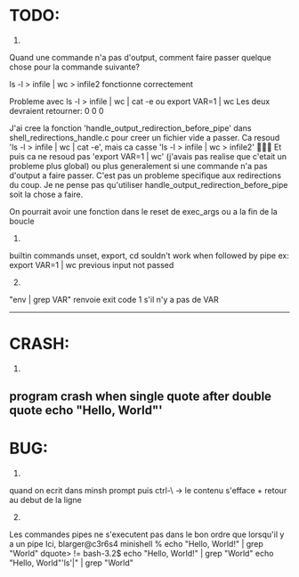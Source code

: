 # TODO:



1)  
Quand une commande n'a pas d'output, comment faire passer quelque chose pour la commande suivante?

ls -l > infile | wc > infile2 fonctionne correctement

Probleme avec
	ls -l > infile | wc | cat -e
ou
	export VAR=1 | wc
Les deux devraient retourner:
       0       0       0

J'ai cree la fonction 'handle_output_redirection_before_pipe' dans shell_redirections_handle.c pour creer un fichier vide a passer.
Ca resoud 'ls -l > infile | wc | cat -e', mais ca casse 'ls -l > infile | wc > infile2' 😬🤷‍♂️
Et puis ca ne resoud pas 'export VAR=1 | wc' (j'avais pas realise que c'etait un probleme plus global) ou plus generalement si une commande n'a pas d'output a faire passer. C'est pas un probleme specifique aux redirections du coup.
Je ne pense pas qu'utiliser handle_output_redirection_before_pipe soit la chose a faire.

On pourrait avoir une fonction dans le reset de exec_args ou a la fin de la boucle

1)  
builtin commands unset, export, cd souldn't work when followed by pipe
ex: export VAR=1 | wc
previous input not passed


2)  
"env | grep VAR" renvoie exit code 1 s'il n'y a pas de VAR

--------

# CRASH:

1) 
program crash when single quote after double quote
echo "Hello, World"'
--------

# BUG:

1) 
quand on ecrit dans minsh prompt puis ctrl-\ -> le contenu s'efface + retour au debut de la ligne

2) 
Les commandes pipes ne s'executent pas dans le bon ordre que lorsqu'il y a un pipe
Ici, 
blarger@c3r6s4 minishell % echo "Hello, World!" | grep "World"
dquote> 
!=
bash-3.2$ echo "Hello, World!" | grep "World"
echo "Hello, World"'ls'|" | grep "World"
>
